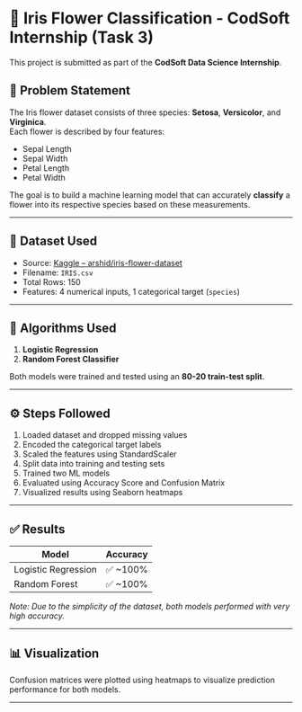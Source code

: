 # 🌸 Iris Flower Classification - CodSoft Internship (Task 3)

This project is submitted as part of the **CodSoft Data Science Internship**.

## 📌 Problem Statement

The Iris flower dataset consists of three species: **Setosa**, **Versicolor**, and **Virginica**.  
Each flower is described by four features:
- Sepal Length
- Sepal Width
- Petal Length
- Petal Width

The goal is to build a machine learning model that can accurately **classify** a flower into its respective species based on these measurements.

---

## 📂 Dataset Used

- Source: [Kaggle – arshid/iris-flower-dataset](https://www.kaggle.com/datasets/arshid/iris-flower-dataset)
- Filename: `IRIS.csv`
- Total Rows: 150
- Features: 4 numerical inputs, 1 categorical target (`species`)

---

## 🧠 Algorithms Used

1. **Logistic Regression**
2. **Random Forest Classifier**

Both models were trained and tested using an **80-20 train-test split**.

---

## ⚙️ Steps Followed

1. Loaded dataset and dropped missing values
2. Encoded the categorical target labels
3. Scaled the features using StandardScaler
4. Split data into training and testing sets
5. Trained two ML models
6. Evaluated using Accuracy Score and Confusion Matrix
7. Visualized results using Seaborn heatmaps

---

## ✅ Results

| Model                | Accuracy |
|---------------------|----------|
| Logistic Regression | ✅ ~100% |
| Random Forest       | ✅ ~100% |

*Note: Due to the simplicity of the dataset, both models performed with very high accuracy.*

---

## 📊 Visualization

Confusion matrices were plotted using heatmaps to visualize prediction performance for both models.

---
